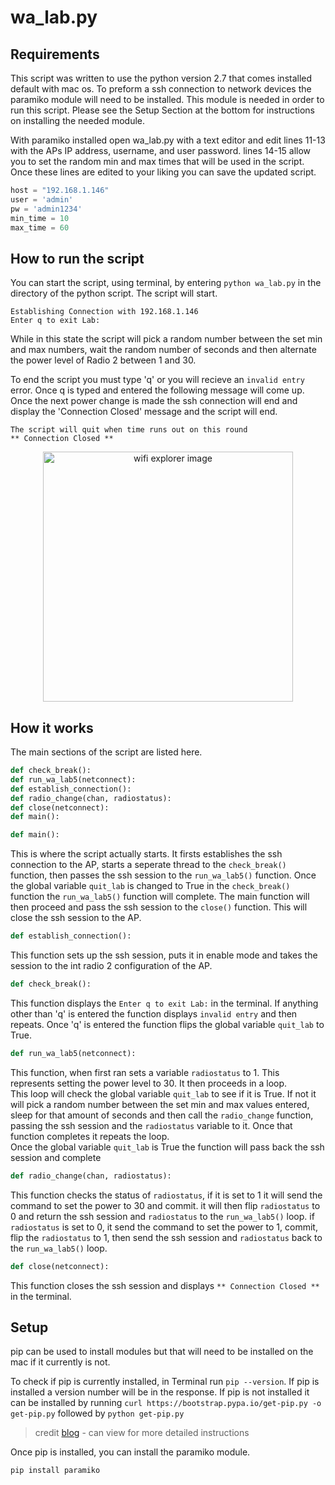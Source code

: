 # wa_lab.py


## Requirements

This script was written to use the python version 2.7 that comes installed default with mac os. To preform a ssh connection to network devices 
the paramiko module will need to be installed. 	This module is needed in order to run this script. Please see the Setup Section at the bottom for instructions on installing the needed module. 

With paramiko installed open wa_lab.py with a text editor and edit lines 11-13 with the APs IP address, username, and user password. 
lines 14-15 allow you to set the random min and max times that will be used in the script. Once these lines are edited to your liking you can save the updated script.

```python
host = "192.168.1.146"
user = 'admin'
pw = 'admin1234'
min_time = 10
max_time = 60
```

## How to run the script
You can start the script, using terminal, by entering ```python wa_lab.py``` in the directory of the python script. The script will start.
```
Establishing Connection with 192.168.1.146
Enter q to exit Lab: 
```
While in this state the script will pick a random number between the set min and max numbers, wait the random number of seconds and then alternate the power level of Radio 2 between 1 and 30. 

To end the script you must type 'q' or you will recieve an ```invalid entry``` error. Once q is typed and entered the following message will come up. Once the next power change is made the ssh connection will end and display the 'Connection Closed' message and the script will end.
```
The script will quit when time runs out on this round
** Connection Closed **
```

<p align="center">
<img src="../master/images/wifi_explorer.png.png" alt="wifi explorer image" height="400px">
</p>


## How it works 
The main sections of the script are listed here.
```python
def check_break():
def run_wa_lab5(netconnect):
def establish_connection():
def radio_change(chan, radiostatus):
def close(netconnect):
def main():
```
```python 
def main():
```
This is where the script actually starts. It firsts establishes the ssh connection to the AP, starts a seperate thread to the ```check_break()``` function, then passes the ssh session to the ```run_wa_lab5()``` function. Once the global variable ```quit_lab``` is changed to True in the ```check_break()``` function the ```run_wa_lab5()``` function will complete. The main function will then proceed and pass the ssh session to the ```close()``` function. This will close the ssh session to the AP.

```python
def establish_connection():
```
This function sets up the ssh session, puts it in enable mode and takes the session to the int radio 2 configuration of the AP.

```python 
def check_break():
```
This function displays the ```Enter q to exit Lab:``` in the terminal. If anything other than 'q' is entered the function displays ```invalid entry``` and then repeats. Once 'q' is entered the function flips the global variable ```quit_lab``` to True.

```python
def run_wa_lab5(netconnect):
```
This function, when first ran sets a variable ```radiostatus``` to 1. This represents setting the power level to 30. It then proceeds in a loop.  
This loop will check the global variable ```quit_lab``` to see if it is True. If not it will pick a random number between the set min and max values entered, sleep for that amount of seconds and then call the ```radio_change``` function, passing the ssh session and the ```radiostatus``` variable to it. Once that function completes it repeats the loop.  
Once the global variable ```quit_lab``` is True the function will pass back the ssh session and complete

```python
def radio_change(chan, radiostatus):
```
This function checks the status of ```radiostatus```, if it is set to 1 it will send the command to set the power to 30 and commit. it will then flip ```radiostatus``` to 0 and return the ssh session and ```radiostatus``` to the ```run_wa_lab5()``` loop. if ```radiostatus``` is set to 0, it send the command to set the power to 1, commit, flip the ```radiostatus``` to 1, then send the ssh session and ```radiostatus``` back to the ```run_wa_lab5()``` loop.

```python
def close(netconnect):
```
This function closes the ssh session and displays ```** Connection Closed **``` in the terminal.


## Setup

pip can be used to install modules but that will need to be installed on the mac if it currently is not. 

To check if pip is currently installed, in Terminal run ```pip --version```. If pip is installed a version number will be in the response. If pip is not installed it can be installed by running ```curl https://bootstrap.pypa.io/get-pip.py -o get-pip.py``` followed by ```python get-pip.py```

> credit [blog](https://ahmadawais.com/install-pip-macos-os-x-python/) - can view for more detailed instructions

Once pip is installed, you can install the paramiko module. 

```pip install paramiko```